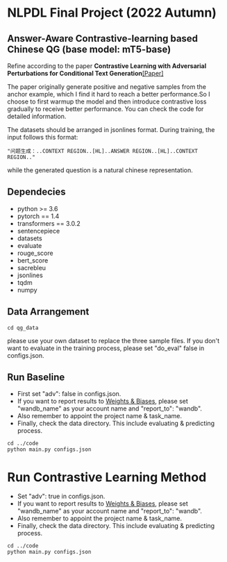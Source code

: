 # NLPDL Final Project (2022 Autumn)
## Answer-Aware Contrastive-learning based Chinese QG (base model: mT5-base)

Refine according to the paper **Contrastive Learning with Adversarial Perturbations for Conditional Text Generation**[[Paper]](https://openreview.net/forum?id=Wga_hrCa3P3)

The paper originally  generate positive and negative samples from the anchor example, which I find it hard to reach a better performance.So I choose to first warmup the model and then introduce contrastive loss gradually to receive better performance. You can check the code for detailed information.

The datasets should be arranged in jsonlines format. During training, the input follows this format:
```
"问题生成：..CONTEXT REGION..[HL]..ANSWER REGION..[HL]..CONTEXT REGION.."
```
while the generated question is a natural chinese representation.
## Dependecies
* python >= 3.6
* pytorch == 1.4
* transformers == 3.0.2
* sentencepiece
* datasets
* evaluate
* rouge_score
* bert_score
* sacrebleu
* jsonlines
* tqdm
* numpy

## Data Arrangement
```
cd qg_data
```
please use your own dataset to replace the three sample files. If you don't want to evaluate in the training process, please set "do_eval" false in configs.json.

## Run Baseline
* First set "adv": false in configs.json. 
* If you want to report results to [Weights & Biases](https://wandb.ai/site), please set "wandb_name" as your account name and "report_to": "wandb".  
* Also remember to appoint the project name & task_name.
* Finally, check the data directory. This include evaluating & predicting process.

```
cd ../code
python main.py configs.json
```

# Run Contrastive Learning Method
* Set "adv": true in configs.json. 
* If you want to report results to [Weights & Biases](https://wandb.ai/site), please set "wandb_name" as your account name and "report_to": "wandb". 
* Also remember to appoint the project name & task_name.
* Finally, check the data directory. This include evaluating & predicting process.
```
cd ../code
python main.py configs.json
```